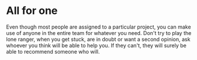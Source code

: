 # All for one

Even though most people are assigned to a particular project, you can make use of anyone in the entire team for whatever you need. Don't try to play the lone ranger, when you get stuck, are in doubt or want a second opinion, ask whoever you think will be able to help you. If they can't, they will surely be able to recommend someone who will.

